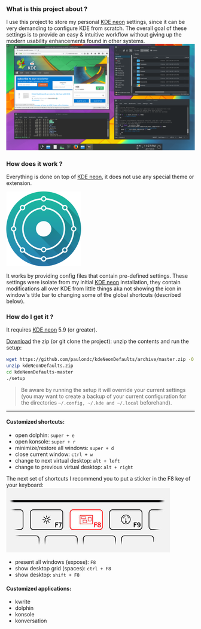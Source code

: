 ### What is this project about ?
I use this project to store my personal [KDE neon](https://neon.kde.org/) settings, since it can be very demanding to configure KDE from scratch. The overall goal of these settings is to provide an easy & intuitive workflow without giving up the modern usability enhancements found in other systems.
![screenshot](./data/screenshot.png)

### How does it work ?
Everything is done on top of [KDE neon](https://neon.kde.org/), it does not use any special theme or extension.

![KDE neon](./data/neon-logo.png)

It works by providing config files that contain pre-defined settings. These settings were isolate from my initial [KDE neon](https://neon.kde.org/) installation, they contain modifications all over KDE from little things aka not showing the icon in window's title bar to changing some of the global shortcuts (described below).

### How do I get it ?
It requires [KDE neon](https://neon.kde.org/) 5.9 (or greater).

[Download](https://github.com/paulondc/kdeNeonDefaults/archive/master.zip) the zip (or git clone the project):
unzip the contents and run the setup:
```bash
wget https://github.com/paulondc/kdeNeonDefaults/archive/master.zip -O kdeNeonDefaults.zip
unzip kdeNeonDefaults.zip
cd kdeNeonDefaults-master
./setup
```

> Be aware by running the setup it will override your current settings (you may want to create a backup of your current configuration for the directories  `~/.config, ~/.kde and ~/.local` beforehand).

---

#### Customized shortcuts:
- open dolphin:  `super + e`
- open konsole: `super + r`
- minimize/restore all windows: `super + d`
- close current window: `ctrl + w`
- change to next virtual desktop: `alt + left`
- change to previous virtual desktop: `alt + right`

The next set of shortcuts I recommend you to put a sticker in the F8 key of your keyboard:
![key](./data/kde-expose-key.jpg)

- present all windows (expose): `F8`
- show desktop grid (spaces): `ctrl + F8`
- show desktop: `shift + F8`

#### Customized applications:
- kwrite
- dolphin
- konsole
- konversation

